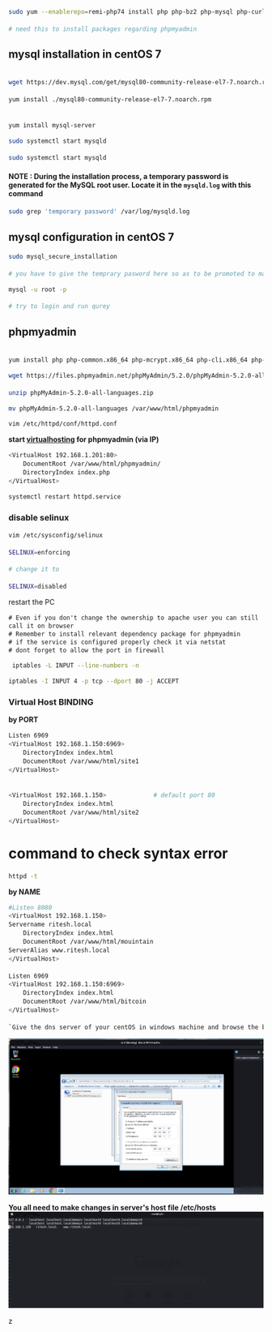 ```bash
sudo yum --enablerepo=remi-php74 install php php-bz2 php-mysql php-curl php-gd php-intl php-common php-mbstring php-xml

# need this to install packages regarding phpmyadmin
```
## mysql installation in centOS 7

```bash

wget https://dev.mysql.com/get/mysql80-community-release-el7-7.noarch.rpm

yum install ./mysql80-community-release-el7-7.noarch.rpm


yum install mysql-server
```
```bash
sudo systemctl start mysqld

sudo systemctl start mysqld
```
#### NOTE : During the installation process, a temporary password is generated for the MySQL root user. Locate it in the `mysqld.log` with this command

```bash
sudo grep 'temporary password' /var/log/mysqld.log
```

## mysql configuration in centOS 7

```bash
sudo mysql_secure_installation

# you have to give the temprary pasword here so as to be promoted to make a new one
```
```bash
mysql -u root -p 

# try to login and run qurey
```

## phpmyadmin

```bash

yum install php php-common.x86_64 php-mcrypt.x86_64 php-cli.x86_64 php-opcache.x86_64 php-gd.x86_64 php-curl php-mysqlnd.x86_64 php-xml.x86_64 php-mbstring.x86_64 mysql-devel php-pear php-mbstring php-pecl-http php-pecl-curl php-session
```

```bash
wget https://files.phpmyadmin.net/phpMyAdmin/5.2.0/phpMyAdmin-5.2.0-all-languages.zip

unzip phpMyAdmin-5.2.0-all-languages.zip
```
```bash
mv phpMyAdmin-5.2.0-all-languages /var/www/html/phpmyadmin
```
```bash
vim /etc/httpd/conf/httpd.conf

```
**start [virtualhosting](https://github.com/akshadjoshi/OSCP/blob/main/Networking%20and%20Server%20Config/apache_webserver%20CentOS.md#virtual-host-binding) for phpmyadmin (via IP)**

```bash
<VirtualHost 192.168.1.201:80>
	DocumentRoot /var/www/html/phpmyadmin/
	DirectoryIndex index.php
</VirtualHost>
```
```bash
systemctl restart httpd.service
```
### disable selinux

```bash
vim /etc/sysconfig/selinux

SELINUX=enforcing

# change it to 

SELINUX=disabled
```

restart the PC

```
# Even if you don't change the ownership to apache user you can still call it on browser
# Remember to install relevant dependency package for phpmyadmin 
# if the service is configured properly check it via netstat
# dont forget to allow the port in firewall
```
```sh
 iptables -L INPUT --line-numbers -n
```
```bash
iptables -I INPUT 4 -p tcp --dport 80 -j ACCEPT
```

### Virtual Host BINDING

**by PORT**

```bash
Listen 6969
<VirtualHost 192.168.1.150:6969>
	DirectoryIndex index.html
	DocumentRoot /var/www/html/site1
</VirtualHost>


<VirtualHost 192.168.1.150>				# default port 80
	DirectoryIndex index.html
	DocumentRoot /var/www/html/site2
</VirtualHost>

```


# command to check syntax error

```bash
httpd -t
```
**by NAME**

```bash
#Listen 8080
<VirtualHost 192.168.1.150>
Servername ritesh.local
	DirectoryIndex index.html
	DocumentRoot /var/www/html/mouintain
ServerAlias www.ritesh.local
</VirtualHost>

Listen 6969
<VirtualHost 192.168.1.150:6969>
	DirectoryIndex index.html
	DocumentRoot /var/www/html/bitcoin
</VirtualHost>

`Give the dns server of your centOS in windows machine and browse the by the name specified in you centos.`
```
![on client](https://github.com/akshadjoshi/OSCP/blob/main/image/dns%20practical.png?raw=true)

**You all need to make changes in server's host file /etc/hosts**
![hostfile](https://github.com/akshadjoshi/OSCP/blob/main/image/on%20you%20centos%20os.png?raw=true)



<!-- https://www.digitalocean.com/community/tutorials/how-to-install-and-secure-phpmyadmin-with-apache-on-a-centos-7-server -->
<!-- https://www.digitalocean.com/community/tutorials/how-to-install-wordpress-on-centos-7 -->
z
